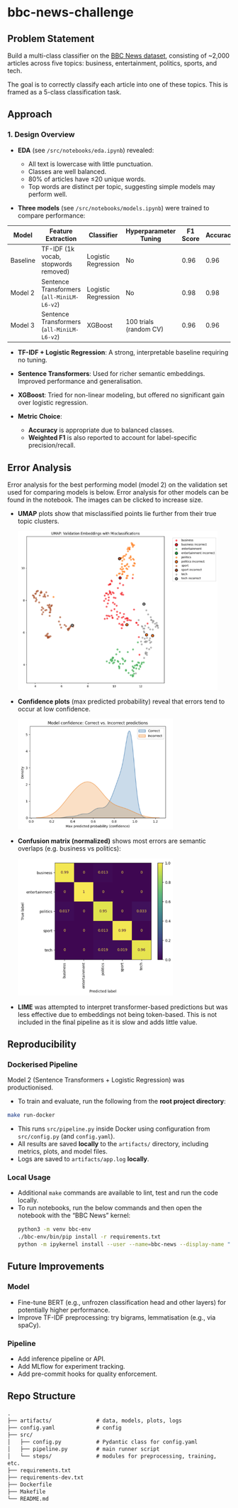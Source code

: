 # bbc-news-challenge

## Problem Statement

Build a multi-class classifier on the [BBC News dataset](https://huggingface.co/datasets/SetFit/bbc-news), consisting of ~2,000 articles across five topics: business, entertainment, politics, sports, and tech.

The goal is to correctly classify each article into one of these topics. This is framed as a 5-class classification task.


## Approach

### 1. Design Overview

- **EDA** (see `/src/notebooks/eda.ipynb`) revealed:
  - All text is lowercase with little punctuation.
  - Classes are well balanced.
  - 80% of articles have ≤20 unique words.
  - Top words are distinct per topic, suggesting simple models may perform well.

- **Three models** (see `/src/notebooks/models.ipynb`) were trained to compare performance:
  
| Model     | Feature Extraction      | Classifier           | Hyperparameter Tuning         | F1 Score | Accuracy |
|-----------|--------------------------|-----------------------|-------------------------------|----------|----------|
| Baseline  | TF-IDF (1k vocab, stopwords removed) | Logistic Regression   | No                            | 0.96     | 0.96     |
| Model 2   | Sentence Transformers (`all-MiniLM-L6-v2`) | Logistic Regression   | No                            | 0.98     | 0.98     |
| Model 3   | Sentence Transformers (`all-MiniLM-L6-v2`)   | XGBoost               | 100 trials (random CV)        | 0.96     | 0.96     |


- **TF-IDF + Logistic Regression**: A strong, interpretable baseline requiring no tuning.
- **Sentence Transformers**: Used for richer semantic embeddings. Improved performance and generalisation.
- **XGBoost**: Tried for non-linear modeling, but offered no significant gain over logistic regression.

- **Metric Choice**:
  - **Accuracy** is appropriate due to balanced classes.
  - **Weighted F1** is also reported to account for label-specific precision/recall.

## Error Analysis

Error analysis for the best performing model (model 2) on the validation set used for comparing models is below. Error analysis for other models can be found in the notebook. The images can be clicked to increase size.

- **UMAP** plots show that misclassified points lie further from their true topic clusters.

    <img src="src/notebooks/umap_model2_val.png" width="450"/>

- **Confidence plots** (max predicted probability) reveal that errors tend to occur at low confidence.

    <img src="src/notebooks/confidence_distribution_model2_val.png" width="350"/>

- **Confusion matrix (normalized)** shows most errors are semantic overlaps (e.g. business vs politics):

    <img src="src/notebooks/confusion_matrix_model2_val.png" width="350"/>

- **LIME** was attempted to interpret transformer-based predictions but was less effective due to embeddings not being token-based. This is not included in the final pipeline as it is slow and adds little value.

## Reproducibility

### Dockerised Pipeline

Model 2 (Sentence Transformers + Logistic Regression) was productionised.

- To train and evaluate, run the following from the **root project directory**:

```bash
make run-docker
```
- This runs `src/pipeline.py` inside Docker using configuration from `src/config.py` (and `config.yaml`).
- All results are saved **locally** to the `artifacts/` directory, including metrics, plots, and model files.
- Logs are saved to `artifacts/app.log` **locally**.

### Local Usage
- Additional `make` commands are available to lint, test and run the code locally.
- To run notebooks, run the below commands and then open the notebook with the “BBC News” kernel:
    ```bash
    python3 -m venv bbc-env
	./bbc-env/bin/pip install -r requirements.txt
    python -m ipykernel install --user --name=bbc-news --display-name "BBC News"
    ```

## Future Improvements

### Model
- Fine-tune BERT (e.g., unfrozen classification head and other layers) for potentially higher performance.
- Improve TF-IDF preprocessing: try bigrams, lemmatisation (e.g., via spaCy).

### Pipeline
- Add inference pipeline or API.
- Add MLflow for experiment tracking.
- Add pre-commit hooks for quality enforcement.

## Repo Structure

```
.
├── artifacts/              # data, models, plots, logs
├── config.yaml             # config
├── src/
│   ├── config.py           # Pydantic class for config.yaml
│   ├── pipeline.py         # main runner script
│   └── steps/              # modules for preprocessing, training, etc.
├── requirements.txt
├── requirements-dev.txt
├── Dockerfile
├── Makefile
└── README.md
```